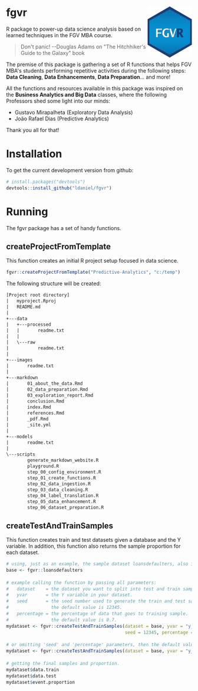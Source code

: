 # fgvr <img src='man/figures/logo.png' align="right" height="139" />
R package to power-up data science analysis based on learned techniques in the FGV MBA course.

> Don't panic!
> --Douglas Adams on "The Hitchhiker's Guide to the Galaxy" book

The premise of this package is gathering a set of R functions that helps FGV MBA's students performing repetitive activities during the following steps: **Data Cleaning**, **Data Enhancements**, **Data Preparation**... and more!

All the functions and resources available in this package was inspired on the **Business Analytics and Big Data** classes, where the following Professors shed some light into our minds: 

- Gustavo Mirapalheta (Exploratory Data Analysis)
- João Rafael Dias (Predictive Analytics)

Thank you all for that!

# Installation

To get the current development version from github:

```R
# install.packages("devtools")
devtools::install_github("ldaniel/fgvr")
```

# Running

The fgvr package has a set of handy functions.

## createProjectFromTemplate

This function creates an initial R project setup focused in data science.

```R
fgvr::createProjectFromTemplate("Predictive-Analytics", "c:/temp")
```
The following structure will be created:
```
[Project root directory]
|   myproject.Rproj
|   README.md
|
+---data
|   +---processed
|   |       readme.txt
|   |
|   \---raw
|           readme.txt
|
+---images
|       readme.txt
|
+---markdown
|       01_about_the_data.Rmd
|       02_data_preparation.Rmd
|       03_exploration_report.Rmd
|       conclusion.Rmd
|       index.Rmd
|       references.Rmd
|       _pdf.Rmd
|       _site.yml
|
+---models
|       readme.txt
|
\---scripts
        generate_markdown_website.R
        playground.R
        step_00_config_environment.R
        step_01_create_functions.R
        step_02_data_ingestion.R
        step_03_data_cleaning.R
        step_04_label_translation.R
        step_05_data_enhancement.R
        step_06_dataset_preparation.R
```

## createTestAndTrainSamples

This function creates train and test datasets given a database and the Y variable. In addition, this function also returns the sample proportion for each dataset.

```R
# using, just as an example, the sample dataset loansdefaulters, also included in the package 
base <- fgvr::loansdefaulters

# example calling the function by passing all parameters:
#   dataset    = the dataset you want to split into test and train samples.
#   yvar       = the Y variable in your dataset.
#   seed       = the seed number used to generate the train and test samples.
#                the default value is 12345.
#   percentage = the percentage of data that goes to training sample.
#                the default value is 0.7.
mydataset <- fgvr::createTestAndTrainSamples(dataset = base, yvar = "y_loan_defaulter", 
                                             seed = 12345, percentage = 0.7)

# or omitting 'seed' and 'percentage' parameters, then the default values will be used.
mydataset <- fgvr::createTestAndTrainSamples(dataset = base, yvar = "y_loan_defaulter")

# getting the final samples and proportion.
mydataset$data.train
mydataset$data.test
mydataset$event.proportion
```


